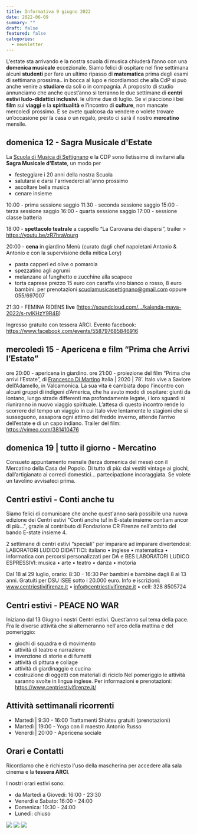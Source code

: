 ```yaml
---
title: Informativa 9 giugno 2022
date: 2022-06-09
summary: ""
draft: false
featured: false
categories:
  - newsletter
---
```


L’estate sta arrivando e la nostra scuola di musica chiuderà l’anno con una **domenica musicale** eccezionale.
Siamo felici di ospitare nel fine settimana alcuni **studenti** per fare un ultimo ripasso di **matematica** prima degli esami di settimana prossima.. in bocca al lupo e ricordiamoci che alla CdP si può anche venire a **studiare** da soli o in compagnia.
A proposito di studio annunciamo che anche quest’anno si terranno le due settimane di **centri estivi ludo-didattici inclusivi**. le ultime due di luglio.
Se vi piacciono i bei **film** sui **viaggi** e la **spiritualità** e l’incontro di **culture**, non mancate mercoledì prossimo. E se avete qualcosa da vendere o volete trovare un’occasione per la casa o un regalo, presto ci sarà il nostro **mercatino** mensile.

## domenica 12 - Sagra Musicale d'Estate
La [Scuola di Musica di Settignano](https://www.facebook.com/scuoladimusicadisettignano) e la CDP sono lietissime di invitarvi alla **Sagra Musicale d'Estate**, un modo per
- festeggiare i 20 anni della nostra Scuola
- salutarsi e darsi l'arrivederci all'anno prossimo
- ascoltare bella musica
- cenare insieme

10:00 - prima sessione saggio
11:30 - seconda sessione saggio
15:00 - terza sessione saggio
16:00 - quarta sessione saggio
17:00 - sessione classe batteria

18:00 - **spettacolo teatrale** a cappello “La Carovana dei dispersi”, trailer > https://youtu.be/zR7hraVourg

20:00 - **cena** in giardino
Menù (curato dagli chef napoletani Antonio & Antonio e con la supervisione della mitica Lory)
- pasta capperi ed olive o pomarola
- spezzatino agli agrumi
- melanzane al funghetto e zucchine alla scapece
- torta caprese
prezzo 15 euro con caraffa vino bianco o rosso, 8 euro bambini.
per prenotazioni scuolamusicasettignano@gmail.com oppure 055/697007

21:30 - FEMINA RIDENS **live** (https://soundcloud.com/.../kalenda-maya-2022/s-rvlKHzY9R4B)

Ingresso gratuito con tessera ARCI.
Evento facebook: https://www.facebook.com/events/558797685846916

## mercoledì 15 - Apericena e film “Prima che Arrivi l’Estate”
ore 20:00 - apericena in giardino.
ore 21:00 - proiezione del film “Prima che arrivi l’Estate”, di [Francesco Di Martino](https://www.effedimartino.com/portfolio/prima-che-arrivi-lestate/) Italia | 2020 | 78’.
Italo vive a Saviore dell’Adamello, in Valcamonica. La sua vita è cambiata dopo l’incontro con alcuni gruppi di indigeni d’America, che ha avuto modo di ospitare: giunti da lontano, lungo strade differenti ma profondamente legate, i loro sguardi si riuniranno in nuovo viaggio spirituale. L’attesa di questo incontro rende lo scorrere del tempo un viaggio in cui Italo vive lentamente le stagioni che si susseguono, assapora ogni attimo del freddo inverno, attende l’arrivo dell’estate e di un capo indiano.
Trailer del film: https://vimeo.com/381410476

## domenica 19 | tutto il giorno - Mercatino
Consueto appuntamento mensile (terza domenica del mese) con il Mercatino della Casa del Popolo. Di tutto di più: dai vestiti vintage ai giochi, dall’artigianato ai corredi domestici… partecipazione incoraggiata. Se volete un tavolino avvisateci prima.

## Centri estivi - Conti anche tu
Siamo felici di comunicare che anche quest'anno sarà possibile una nuova edizione dei Centri estivi "Conti anche tu! in E-state insieme contiam ancor di più...", grazie al contributo di Fondazione CR Firenze nell'ambito del bando E-state insieme 4.

2 settimane di centri estivi “speciali” per imparare ad imparare divertendosi:
LABORATORI LUDICO DIDATTICI: italiano • inglese • matematica • informatica
con percorsi personalizzati per DA e BES
LABORATORI LUDICO ESPRESSIVI: musica • arte • teatro • danza • motoria

Dal 18 al 29 luglio, orario: 8:30 - 16:30
Per bambini e bambine dagli 8 ai 13 anni.
Gratuiti per DSU ISEE sotto i 20.000 euro.
Info e iscrizioni: www.centriestivifirenze.it • info@centriestivifirenze.it • cell: 328 8505724

## Centri estivi - PEACE NO WAR
Iniziano dal 13 Giugno i nostri Centri estivi. Quest’anno sul tema della pace.
Fra le diverse attività che si alterneranno nell'arco della mattina e del pomeriggio:
- giochi di squadra e di movimento
- attività di teatro e narrazione
- invenzione di storie e di fumetti
- attività di pittura e collage
- attività di giardinaggio e cucina
- costruzione di oggetti con materiali di riciclo
Nel pomeriggio le attività saranno svolte in lingua inglese. 
Per informazioni e prenotazioni: https://www.centriestivifirenze.it/

## Attività settimanali ricorrenti
- Martedì | 9:30 - 16:00 Trattamenti Shiatsu gratuiti (prenotazioni)
- Martedì | 19:00 - Yoga con il maestro Antonio Russo
- Venerdì | 20:00 - Apericena sociale

## Orari e Contatti
Ricordiamo che è richiesto l'uso della mascherina per accedere alla sala cinema e la **tessera ARCI**.

I nostri orari estivi sono:
- da Martedì a Giovedì: 16:00 - 23:30
- Venerdì e Sabato: 16:00 - 24:00
- Domenica: 10:30 - 24:00
- Lunedì: chiuso

![](volantini/2022_centri_estivi_didattici.webp)
![](volantini/202206_sagra_musica.webp)
![](volantini/20220615_film_prima_estate.webp)
